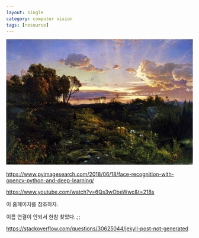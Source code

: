 ```yaml
---
layout: single
category: computer vision
tags: [resource]
---
```

![img](/assets/images/posts/2018-09-28-opencv/header2.jpeg)


https://www.pyimagesearch.com/2018/06/18/face-recognition-with-opencv-python-and-deep-learning/

https://www.youtube.com/watch?v=6Qs3wObeWwc&t=218s

이 홈페이지를 참조하자.

이름 연결이 안되서 한참 찾았다..;;

https://stackoverflow.com/questions/30625044/jekyll-post-not-generated

